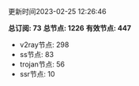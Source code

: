 更新时间2023-02-25 12:26:46

**总订阅: 73**
**总节点: 1226**
**有效节点: 447**
- v2ray节点: 298
- ss节点: 83
- trojan节点: 56
- ssr节点: 10
